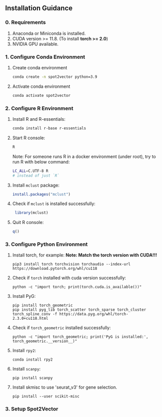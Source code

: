 
## Installation Guidance

### 0. Requirements

1. Anaconda or Miniconda is installed. 
2. CUDA version >= 11.8. (To install **torch >= 2.0**)
3. NVIDIA GPU available.

### 1. Configure Conda Environment

1. Create conda environment 

    ```bash
    conda create -n spot2vector python=3.9
    ```

2. Activate conda environment 

    ```bash
    conda activate spot2vector
    ```

### 2. Configure R Environment

1. Install R and R-essentials:

    ```bash
    conda install r-base r-essentials
    ```

2. Start R console:

    ``` bash
    R
    ```
    Note: For someone runs R in a docker environment (under root), try to run R with below command:
    ```bash
    LC_ALL=C.UTF-8 R
    # instead of just `R`
    ```



3. Install `mclust` package:

    ```r
    install.packages("mclust")
    ```

4. Check if `mclust` is installed successfully:

    ```r
     library(mclust)
     ```

5. Quit R console:

    ```r
    q()
    ```

### 3. Configure Python Environment

1. Install torch, for example: 
    **Note: Match the torch version with CUDA!!!**
    ```
    pip3 install torch torchvision torchaudio --index-url https://download.pytorch.org/whl/cu118
    ```
    

2. Check if `torch` installed with cuda version successfully:
    ```
    python -c "import torch; print(torch.cuda.is_available())"
    ```

3. Install PyG:
    ```
    pip install torch_geometric
    pip install pyg_lib torch_scatter torch_sparse torch_cluster torch_spline_conv -f https://data.pyg.org/whl/torch-2.3.0+cu118.html
    ```

4. Check if `torch_geometric` installed successfully:
    ```
    python -c "import torch_geometric; print('PyG is installed:', torch_geometric.__version__)"
    ```

5. Install `rpy2`:
    ```
    conda install rpy2
    ```

6. Install `scanpy`:
    ```
    pip install scanpy
    ```

7. Install skmisc to use 'seurat_v3' for gene selection.
    ```
    pip install --user scikit-misc
    ```
### 3. Setup Spot2Vector
